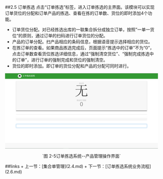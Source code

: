 ##2.5 订单拣选
点击“订单拣选”标签，进入订单拣选的主界面。该模块可以实现订单货位的分配和订单产品的拣选、查看在拣的订单数、货位的即时添加4个功能。
- 订单货位分配。对已经拣选出库的一联集合拆分成独立订单，按照”一单一货位“的原则，通过订单的扫码进行订单货位的分配。
- 产品的订单分配。扫产品相应的条码信息，根据语音提示选择相应的货位。 
- 在拣订单的查看。如果商品拣选完成后，页面提示“拣选中的订单”不为“0”，点击订单数查看货位拣选详细信息，通过“强制清空货位”、“强制完成拣选中的订单”，进行订单的强制完成和货位的强制清空。
- 货位的即时添加。即订单的货位分配和产品的分配可同时进行。
<img src="images/订单拣选刘.png"  alt = "图 2-5订单拣选系统--产品管理操作界面" align=center />
 <p align=center>`图 2-5订单拣选系统--产品管理操作界面`</p>
  ##links
+ 上一节：[集合单管理](2.4.md)
+ 下一节：[订单拣选系统业务流程](2.6.md)